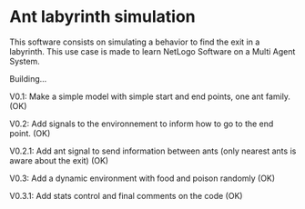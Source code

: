 Ant labyrinth simulation
==========================

This software consists on simulating a behavior to find the exit in a labyrinth. This use case is made to learn NetLogo Software on a Multi Agent System.

Building...

V0.1: Make a simple model with simple start and end points, one ant family. (OK)

V0.2: Add signals to the environnement to inform how to go to the end point. (OK)

V0.2.1: Add ant signal to send information between ants (only nearest ants is aware about the exit) (OK)

V0.3: Add a dynamic environment with food and poison randomly (OK)

V0.3.1: Add stats control and final comments on the code (OK)
